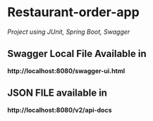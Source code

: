 # Restaurant-order-app

*Project using JUnit, Spring Boot, Swagger*


## Swagger Local File Available in 
**http://localhost:8080/swagger-ui.html**

## JSON FILE available in
**http://localhost:8080/v2/api-docs**

